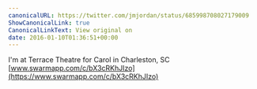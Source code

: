 ```yaml
---
canonicalURL: https://twitter.com/jmjordan/status/685998708027179009
ShowCanonicalLink: true
CanonicalLinkText: View original on
date: 2016-01-10T01:36:51+00:00
---
```

I'm at Terrace Theatre for Carol in Charleston, SC [www.swarmapp.com/c/bX3cRKhJIzo](https://www.swarmapp.com/c/bX3cRKhJIzo)